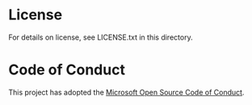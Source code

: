 # License
For details on license, see LICENSE.txt in this directory. 

# Code of Conduct
This project has adopted the [Microsoft Open Source Code of Conduct](https://opensource.microsoft.com/codeofconduct/).
